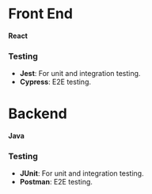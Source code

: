 # Front End

**React**

### Testing

- **Jest**: For unit and integration testing.
- **Cypress**: E2E testing.

# Backend

**Java**

### Testing

- **JUnit**: For unit and integration testing.
- **Postman**: E2E testing.
